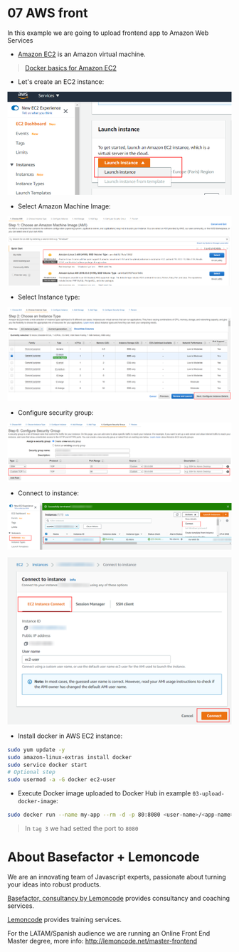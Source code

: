 # 07 AWS front

In this example we are going to upload frontend app to Amazon Web Services

- [Amazon EC2](https://aws.amazon.com/ec2/?ec2-whats-new.sort-by=item.additionalFields.postDateTime&ec2-whats-new.sort-order=desc) is an Amazon virtual machine.

> [Docker basics for Amazon EC2](https://docs.aws.amazon.com/AmazonECS/latest/developerguide/docker-basics.html)

- Let's create an EC2 instance:

![01-create-ec2-instance](./readme-resources/01-create-ec2-instance.png)

- Select Amazon Machine Image:

![02-select-ami](./readme-resources/02-select-ami.png)

- Select Instance type:

![03-select-instance-type](./readme-resources/03-select-instance-type.png)

- Configure security group:

![04-configure-security-group](./readme-resources/04-configure-security-group.png)

- Connect to instance:

![05-connect-to-instance](./readme-resources/05-connect-to-instance.png)

![06-connect-by-browser](./readme-resources/06-connect-by-browser.png)

- Install docker in AWS EC2 instance:

```bash
sudo yum update -y
sudo amazon-linux-extras install docker
sudo service docker start
# Optional step
sudo usermod -a -G docker ec2-user
```

- Execute Docker image uploaded to Docker Hub in example `03-upload-docker-image`:

```bash
sudo docker run --name my-app --rm -d -p 80:8080 <user-name>/<app-name>:3
```

> In `tag 3` we had setted the port to `8080`

# About Basefactor + Lemoncode

We are an innovating team of Javascript experts, passionate about turning your ideas into robust products.

[Basefactor, consultancy by Lemoncode](http://www.basefactor.com) provides consultancy and coaching services.

[Lemoncode](http://lemoncode.net/services/en/#en-home) provides training services.

For the LATAM/Spanish audience we are running an Online Front End Master degree, more info: http://lemoncode.net/master-frontend
